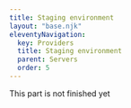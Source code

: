 ```yaml
---
title: Staging environment
layout: "base.njk"
eleventyNavigation:
  key: Providers
  title: Staging environment
  parent: Servers
  order: 5
---
```


This part is not finished yet
